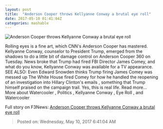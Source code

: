 ```yaml
---
layout: post
title:  "Anderson Cooper throws Kellyanne Conway a brutal eye roll"
date: 2017-05-10 01:41:04Z
categories: mashable
---
```


![Anderson Cooper throws Kellyanne Conway a brutal eye roll](http://i.amz.mshcdn.com/3iy6W7E0gjSyxAgflQSGPQFwg20=/1200x630/2017%2F05%2F10%2F27%2Fef34bd7008ec49c98f9a40b5dcee7dcd.9b6f1.jpg)

Rolling eyes is a fine art, which CNN's Anderson Cooper has mastered. Kellyanne Conway, counselor to President Trump, emerged from the shadows to do a little bit of damage control on Anderson Cooper 360 on Tuesday. News broke that Trump had fired FBI Director James Comey, and what do you know, Kellyanne Conway was available for a TV appearance. SEE ALSO: Even Edward Snowden thinks Trump firing James Comey was messed up The White House fired Comey for how he handled the reopening of an investigation into Hillary Clinton's emails , something that Trump himself praised on the campaign trail. Yes, this is real life. Read more... More about Watercooler , Politics , Kellyanne Conway , Eye Roll , and Watercooler


Full story on F3News: [Anderson Cooper throws Kellyanne Conway a brutal eye roll](http://www.f3nws.com/n/4jXdrB)

> Posted on: Wednesday, May 10, 2017 6:41:04 AM
